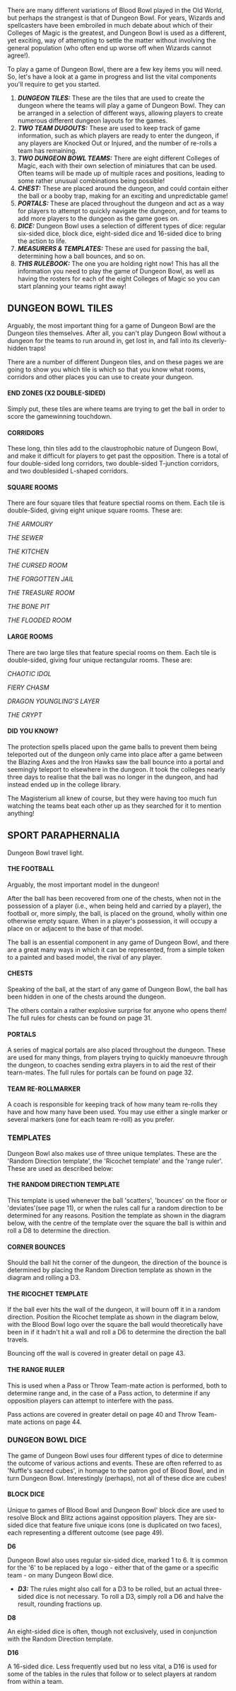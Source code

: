 There are many different variations of Blood Bowl played in the Old World, but perhaps the strangest is that of Dungeon Bowl. For years, Wizards and spellcasters have been embroiled in much debate about which of their Colleges of Magic is the greatest, and Dungeon Bowl is used as a different, yet exciting, way of attempting to settle the matter without involving the general population (who often end up worse off when Wizards cannot agree!).

To play a game of Dungeon Bowl, there are a few key items you will need. So, let's have a look at a game in progress and list the vital components you'll require to get you started.

1. ***DUNGEON TILES:*** These are the tiles that are used to create the dungeon where the teams will play a game of Dungeon Bowl. They can be arranged in a selection of different ways, allowing players to create numerous different dungeon layouts for the games. 
2. ***TWO TEAM DUGOUTS:*** These are used to keep track of game information, such as which players are ready to enter the dungeon, if any players are Knocked Out or Injured, and the number of re-rolls a team has remaining.
3. ***TWO DUNGEON BOWL TEAMS:*** There are eight different Colleges of Magic, each with their own selection of miniatures that can be used. Often teams will be made up of multiple races and positions, leading to some rather unusual combinations being possible!
4. ***CHEST:*** These are placed around the dungeon, and could contain either the ball or a booby trap, making for an exciting and unpredictable game!
5. ***PORTALS:*** These are placed throughout the dungeon and act as a way for players to attempt to quickly navigate the dungeon, and for teams to add more players to the dungeon as the game goes on.
6. ***DICE:*** Dungeon Bowl uses a selection of different types of dice: regular six-sided dice, block dice, eight-sided dice and 16-sided dice to bring the action to life.
7. ***MEASURERS & TEMPLATES:*** These are used for passing the ball, determining how a ball bounces, and so on.
8. ***THIS RULEBOOK:*** The one you are holding right now! This has all the information you need to play the game of Dungeon Bowl, as well as having the rosters for each of the eight Colleges of Magic so you can start planning your teams right away!

## DUNGEON BOWL TILES

Arguably, the most important thing for a game of Dungeon Bowl are the Dungeon tiles themselves. After all, you can't play Dungeon Bowl without a dungeon for the teams to run around in, get lost in, and fall into its cleverly-hidden traps!

There are a number of different Dungeon tiles, and on these pages we are going to show you which tile is which so that you know what rooms, corridors and other places you can use to create your dungeon.

#### END ZONES (X2 DOUBLE-SIDED)

Simply put, these tiles are where teams are trying to get the ball in order to score the game­winning touchdown.

#### CORRIDORS

These long, thin tiles add to the claustrophobic nature of Dungeon Bowl, and make it difficult for players to get past the opposition. There is a total of four double-sided long corridors, two double-sided T-junction corridors, and two double­sided L-shaped corridors.

#### SQUARE ROOMS
There are four square tiles that feature spectial rooms on them. Each tile is double-Sided, giving eight unique square rooms. These are:

*THE ARMOURY*

*THE SEWER*

*THE KITCHEN*

*THE CURSED ROOM*

*THE FORGOTTEN JAIL*

*THE TREASURE ROOM*

*THE BONE PIT*

*THE FLOODED ROOM*

#### LARGE ROOMS
There are two large tiles that feature special rooms on them. Each tile is double-sided, giving four unique rectangular rooms. These are:

*CHAOTIC IDOL*

*FIERY CHASM*

*DRAGON YOUNGLING'S LAYER*

*THE CRYPT*

#### DID YOU KNOW?

The protection spells placed upon the game balls to prevent them being teleported out of the dungeon only came into place after a game between the Blazing Axes and the Iron Hawks saw the ball bounce into a portal and seemingly teleport to elsewhere in the dungeon. It took the colleges nearly three days to realise that the ball was no longer in the dungeon, and had instead ended up in the college library.

The Magisterium all knew of course, but they were having too much fun watching the teams beat each other up as they searched for it to mention anything!

## SPORT PARAPHERNALIA

Dungeon Bowl travel light.

#### THE FOOTBALL

Arguably, the most important model in the dungeon!

After the ball has been recovered from one of the chests, when not in the possession of a player (i.e., when being held and carried by a player), the football or, more simply, the ball, is placed on the ground, wholly within one otherwise empty square. When in a player's possession, it will occupy a place on or adjacent to the base of that model.

The ball is an essential component in any game of Dungeon Bowl, and there are a great many ways in which it can be represented, from a simple token to a painted and based model, the rival of any player.

#### CHESTS

Speaking of the ball, at the start of any game of Dungeon Bowl, the ball has been hidden in one of the chests around the dungeon.

The others contain a rather explosive surprise for anyone who opens them! The full rules for chests can be found on page 31.

#### PORTALS	
A series of magical portals are also placed throughout the dungeon. These are used for many things, from players trying to quickly manoeuvre through the dungeon, to coaches sending extra players in to aid the rest of their tearn-mates. The full rules for portals can be found on page 32.

#### TEAM RE-ROLLMARKER
A coach is responsible for keeping track of how many team re-rolls they have and how many have been used. You may use either a single marker or several markers (one for each team re-roll) as you prefer.

### TEMPLATES

Dungeon Bowl also makes use of three unique templates. These are the 'Random Direction template', the 'Ricochet template' and the 'range ruler'. These are used as described below:

#### THE RANDOM DIRECTION TEMPLATE

This template is used whenever the ball 'scatters', 'bounces' on the floor or 'deviates'(see page 11), or when the rules call fur a random direction to be determined for any reasons. Position the template as shown in the diagram below, with the centre of the template over the square the ball is within and roll a D8 to determine the direction.

#### CORNER BOUNCES

Should the ball hit the corner of the dungeon, the direction of the bounce is determined by placing the Random Direction template as shown in the diagram and rolling a D3.

#### THE RICOCHET TEMPLATE

If the ball ever hits the wall of the dungeon, it will bourn off it in a random direction. Position the Ricochet template as shown in the diagram below, with the Blood Bowl logo over the square the ball would theoretically have been in if it hadn't hit a wall and roll a D6 to determine the direction the ball travels.

Bouncing off the wall is covered in greater detail on page 43.

#### THE RANGE RULER

This is used when a Pass or Throw Team-mate action is performed, both to determine range and, in the case of a Pass action, to determine if any opposition players can attempt to interfere with the pass.

Pass actions are covered in greater detail on page 40 and Throw Team-mate actions on page 44.

### DUNGEON BOWL DICE

The game of Dungeon Bowl uses four different types of dice to determine the outcome of various actions and events. These are often referred to as 'Nuffle's sacred cubes', in
homage to the patron god of Blood Bowl, and in turn Dungeon Bowl. Interestingly (perhaps), not all of these dice are cubes!

#### BLOCK DICE

Unique to games of Blood Bowl and Dungeon Bowl' block dice are used to resolve Block and Blitz actions against opposition players. They are six-sided dice that feature five unique icons (one is duplicated on two faces), each representing a different outcome (see page 49).

**D6**

Dungeon Bowl also uses regular six-sided dice, marked 1 to 6. It is common for the '6' to be replaced by a logo - either that of the game or a specific team - on many Dungeon Bowl dice.

* ***D3:*** The rules might also call for a D3 to be rolled, but an actual three-sided dice is not necessary. To roll a D3, simply roll a D6 and halve the result, rounding fractions up.

**D8**

An eight-sided dice is often, though not exclusively, used in conjunction with the Random Direction template.

**D16**

A 16-sided dice. Less frequently used but no less vital, a D16 is used for some of the tables in the rules that follow or to select players at random from within a team.